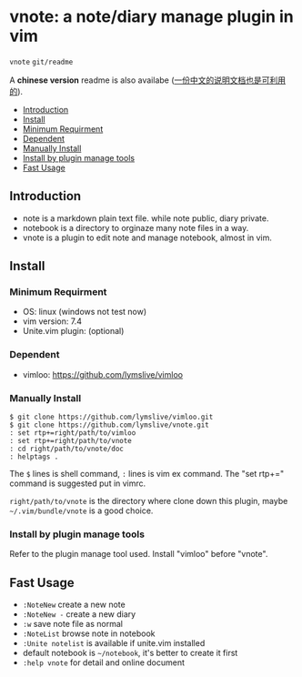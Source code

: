 # vnote: a note/diary manage plugin in vim
`vnote` `git/readme`

A __chinese version__ readme is also availabe
([一份中文的说明文档也是可利用的](readme-zh.md)).

- [Introduction](#introduction)
- [Install](#install)
 - [Minimum Requirment](#minimum-requirment)
 - [Dependent](#dependent)
 - [Manually Install](#manually-install)
 - [Install by plugin manage tools](#install-by-plugin-manage-tools)
- [Fast Usage](#fast-usage)

## Introduction

* note is a markdown plain text file. while note public, diary private.
* notebook is a directory to orginaze many note files in a way.
* vnote is a plugin to edit note and manage notebook, almost in vim.

## Install

### Minimum Requirment
* OS: linux (windows not test now)
* vim version: 7.4
* Unite.vim plugin: (optional)

### Dependent
* vimloo: https://github.com/lymslive/vimloo

### Manually Install

```
$ git clone https://github.com/lymslive/vimloo.git
$ git clone https://github.com/lymslive/vnote.git
: set rtp+=right/path/to/vimloo
: set rtp+=right/path/to/vnote
: cd right/path/to/vnote/doc
: helptags .
```

The `$` lines is shell command, `:` lines is vim ex command.
The "set rtp+=" command is suggested put in vimrc.

`right/path/to/vnote` is the directory where clone down this plugin,
maybe `~/.vim/bundle/vnote` is a good choice.

### Install by plugin manage tools

Refer to the plugin manage tool used.
Install "vimloo" before "vnote".

## Fast Usage

* `:NoteNew` create a new note
* `:NoteNew -` create a new diary
* `:w` save note file as normal
* `:NoteList` browse note in notebook
* `:Unite notelist` is available if unite.vim installed
* default notebook is `~/notebook`, it's better to create it first
* `:help vnote` for detail and online document
